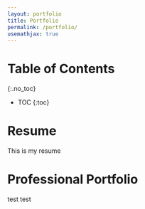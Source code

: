 ```yaml
---
layout: portfolio
title: Portfolio
permalink: /portfolio/
usemathjax: true
---
```


# Table of Contents
{:.no_toc}

* TOC
{:toc}

# Resume
This is my resume

# Professional Portfolio
test test
